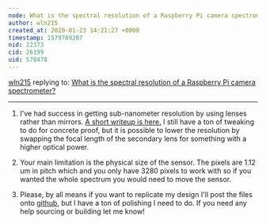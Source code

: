 ```yaml
---
node: What is the spectral resolution of a Raspberry Pi camera spectrometer?
author: wln215
created_at: 2020-01-23 14:21:27 +0000
timestamp: 1579789287
nid: 22373
cid: 26199
uid: 578478
---
```




[wln215](../profile/wln215) replying to: [What is the spectral resolution of a Raspberry Pi camera spectrometer?](../notes/TC1994/01-23-2020/what-is-the-spectral-resolution-of-a-raspberry-pi-camera-spectrometer)

----
1. I've had success in getting sub-nanometer resolution by using lenses rather than mirrors. [A short writeup is here.](https://publiclab.org/notes/wln215/12-09-2019/open-source-spectrometer-for-detecting-laser-harmonics) I still have a ton of tweaking to do for concrete proof, but it is possible to lower the resolution by swapping the focal length of the secondary lens for something with a higher optical power.

2. Your main limitation is the physical size of the sensor. The pixels are 1.12 um in pitch which and you only have 3280 pixels to work with so if you wanted the whole spectrum you would need to move the sensor. 

3. Please, by all means if you want to replicate my design I'll post the files onto [github](https://github.com/wln215/opticcube), but I have a ton of polishing I need to do. If you need any help sourcing or building let me know!